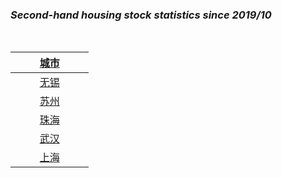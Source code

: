 ### ***Second-hand housing stock statistics since 2019/10***
<br>

| &nbsp;&nbsp;&nbsp;&nbsp;&nbsp;&nbsp;&nbsp;&nbsp;&nbsp;[城市](README.md)&nbsp;&nbsp;&nbsp;&nbsp;&nbsp;&nbsp;&nbsp;&nbsp;&nbsp; |
| :-: | 
| [无锡](Wuxi_Stock.md)|
| [苏州](Suzhou_Stock.md)|
| [珠海](Zhuhai_Stock.md) |
| [武汉](Wuhan_Stock.md) |
| [上海](Shanghai_Stock.md) |


